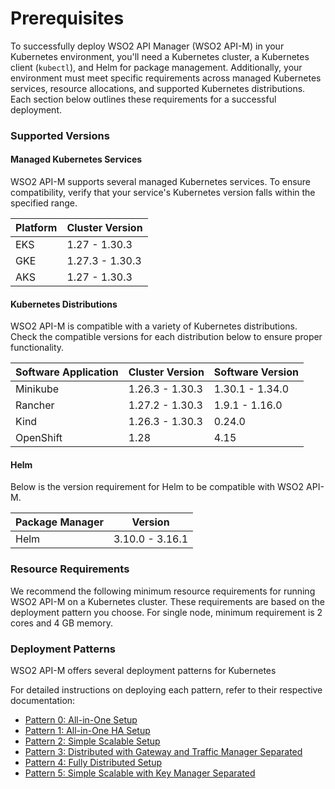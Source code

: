 # Prerequisites

To successfully deploy WSO2 API Manager (WSO2 API-M) in your Kubernetes environment, you'll need a Kubernetes cluster, a Kubernetes client (`kubectl`), and Helm for package management. Additionally, your environment must meet specific requirements across managed Kubernetes services, resource allocations, and supported Kubernetes distributions. Each section below outlines these requirements for a successful deployment.

### Supported Versions
#### Managed Kubernetes Services

WSO2 API-M supports several managed Kubernetes services. To ensure compatibility, verify that your service's Kubernetes version falls within the specified range.

| Platform | Cluster Version |
| -------- | --------------- |
| EKS      | 1.27 - 1.30.3   |
| GKE      | 1.27.3 - 1.30.3 |
| AKS      | 1.27 - 1.30.3   |

#### Kubernetes Distributions

WSO2 API-M is compatible with a variety of Kubernetes distributions. Check the compatible versions for each distribution below to ensure proper functionality.

| Software Application | Cluster Version | Software Version |
| -------------------- | --------------- | ---------------- |
| Minikube             | 1.26.3 - 1.30.3 | 1.30.1 - 1.34.0  |
| Rancher              | 1.27.2 - 1.30.3 | 1.9.1 - 1.16.0   |
| Kind                 | 1.26.3 - 1.30.3 | 0.24.0           |
| OpenShift            | 1.28            | 4.15             |

#### Helm

Below is the version requirement for Helm to be compatible with WSO2 API-M.

| Package Manager | Version         |
| --------------- | --------------- |
| Helm            | 3.10.0 - 3.16.1 |

### Resource Requirements

We recommend the following minimum resource requirements for running WSO2 API-M on a Kubernetes cluster. These requirements are based on the deployment pattern you choose. For single node, minimum requirement is 2 cores and 4 GB memory.


### Deployment Patterns

WSO2 API-M offers several deployment patterns for Kubernetes

For detailed instructions on deploying each pattern, refer to their respective documentation:

- [Pattern 0: All-in-One Setup](am-pattern-0-all-in-one.md)
- [Pattern 1: All-in-One HA Setup](am-pattern-1-all-in-one-ha.md)
- [Pattern 2: Simple Scalable Setup](am-pattern-2-all-in-one-gw.md)
- [Pattern 3: Distributed with Gateway and Traffic Manager Separated](am-pattern-3-acp-tm-gw.md)
- [Pattern 4: Fully Distributed Setup](am-pattern-4-acp-tm-gw-km.md)
- [Pattern 5: Simple Scalable with Key Manager Separated](am-pattern-5-all-in-one-gw-km.md)